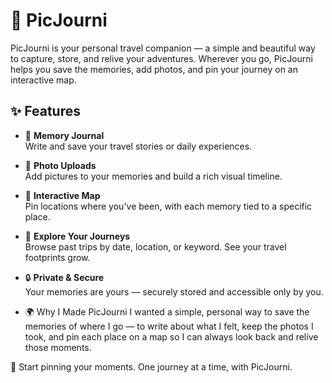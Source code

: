 # 📍 PicJourni

PicJourni is your personal travel companion — a simple and beautiful way to capture, store, and relive your adventures. Wherever you go, PicJourni helps you save the memories, add photos, and pin your journey on an interactive map.

## ✨ Features

- 📝 **Memory Journal**  
  Write and save your travel stories or daily experiences.

- 📸 **Photo Uploads**  
  Add pictures to your memories and build a rich visual timeline.

- 📍 **Interactive Map**  
  Pin locations where you've been, with each memory tied to a specific place.

- 🧭 **Explore Your Journeys**  
  Browse past trips by date, location, or keyword. See your travel footprints grow.

- 🔒 **Private & Secure**  
  Your memories are yours — securely stored and accessible only by you.

- 🌍 Why I Made PicJourni
    I wanted a simple, personal way to save the memories of where I go — to write about what I felt, keep the photos I took, and pin each place on a map so I can always look back and relive those moments.

📌 Start pinning your moments. One journey at a time, with PicJourni.
